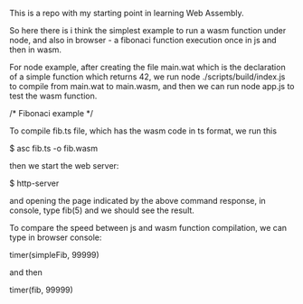 This is a repo with my starting point in learning Web Assembly.

So here there is i think the simplest example to run a wasm function under node,
and also in browser - a fibonaci function execution once in js and then in wasm.

For node example, after creating the file main.wat which is the declaration of a simple function
which returns 42, we run node ./scripts/build/index.js to compile from main.wat to main.wasm,
and then we can run node app.js to test the wasm function.


/* Fibonaci example */

To compile fib.ts file, which has the wasm code in ts format, we run this

$ asc fib.ts -o fib.wasm

then we start the web server:

$ http-server

and opening the page indicated by the above command response,
in console, type fib(5) and we should see the result.

To compare the speed between js and wasm function compilation,
we can type in browser console:

timer(simpleFib, 99999)

and then

timer(fib, 99999)
